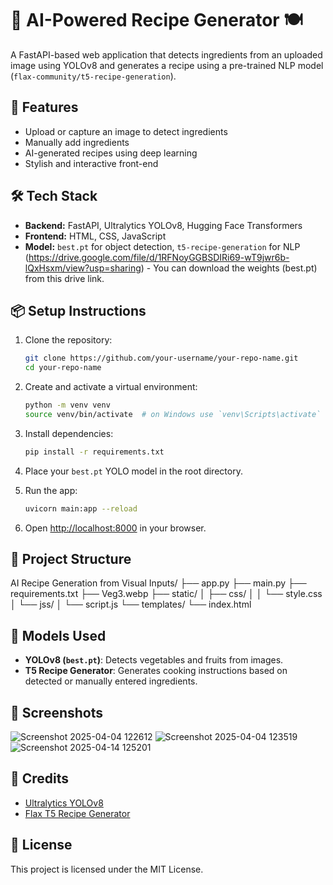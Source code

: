 # 🧠 AI-Powered Recipe Generator 🍽️

A FastAPI-based web application that detects ingredients from an uploaded image using YOLOv8 and generates a recipe using a pre-trained NLP model (`flax-community/t5-recipe-generation`).


## 🚀 Features

- Upload or capture an image to detect ingredients
- Manually add ingredients
- AI-generated recipes using deep learning
- Stylish and interactive front-end


## 🛠️ Tech Stack

- **Backend:** FastAPI, Ultralytics YOLOv8, Hugging Face Transformers
- **Frontend:** HTML, CSS, JavaScript
- **Model:** `best.pt` for object detection, `t5-recipe-generation` for NLP
  (https://drive.google.com/file/d/1RFNoyGGBSDIRi69-wT9jwr6b-lQxHsxm/view?usp=sharing) - You can download the weights (best.pt) from this drive link.
  

## 📦 Setup Instructions

1. Clone the repository:
    ```bash
    git clone https://github.com/your-username/your-repo-name.git
    cd your-repo-name
    ```

2. Create and activate a virtual environment:
    ```bash
    python -m venv venv
    source venv/bin/activate  # on Windows use `venv\Scripts\activate`
    ```

3. Install dependencies:
    ```bash
    pip install -r requirements.txt
    ```

4. Place your `best.pt` YOLO model in the root directory.

5. Run the app:
    ```bash
    uvicorn main:app --reload
    ```

6. Open [http://localhost:8000](http://localhost:8000) in your browser.

   
## 📁 Project Structure

AI Recipe Generation from Visual Inputs/
├── app.py
├── main.py
├── requirements.txt
├── Veg3.webp
├── static/
│   ├── css/
│   │   └── style.css
│   └── jss/
│       └── script.js
└── templates/
    └── index.html


## 🤖 Models Used

- **YOLOv8 (`best.pt`)**: Detects vegetables and fruits from images.
- **T5 Recipe Generator**: Generates cooking instructions based on detected or manually entered ingredients.


## 📸 Screenshots

![Screenshot 2025-04-04 122612](https://github.com/user-attachments/assets/acaee353-80e0-4c4a-895c-e6e06dd5dc45)
![Screenshot 2025-04-04 123519](https://github.com/user-attachments/assets/ba0648eb-4b07-4d40-8e69-50357367dde5)
![Screenshot 2025-04-14 125201](https://github.com/user-attachments/assets/4d8aa13d-e9ad-4883-90a6-c7eb3568c2d3)


## 🙌 Credits

- [Ultralytics YOLOv8](https://github.com/ultralytics/ultralytics)
- [Flax T5 Recipe Generator](https://huggingface.co/flax-community/t5-recipe-generation)


## 📝 License

This project is licensed under the MIT License.


